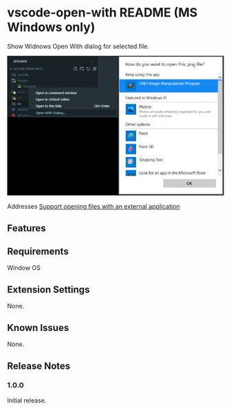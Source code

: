 # vscode-open-with README (MS Windows only)

Show Widnows Open With dialog for selected file.

![MS Windows Open With Dialog](images/open-with-dialog.png)

Addresses [Support opening files with an external application](https://github.com/microsoft/vscode/issues/140004)

## Features

## Requirements

Window OS

## Extension Settings

None.

## Known Issues

None.

## Release Notes

### 1.0.0

Initial release.